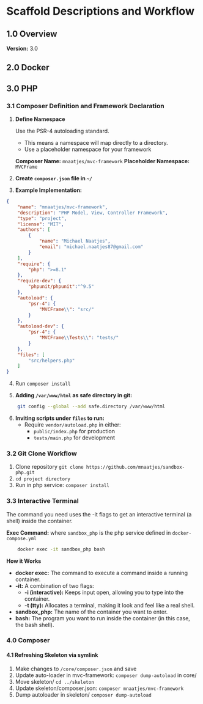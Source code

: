 # Scaffold Descriptions and Workflow

## 1.0 Overview

**Version:** 3.0

## 2.0 Docker

## 3.0 PHP

### 3.1 Composer Definition and Framework Declaration

1. **Define Namespace**

    Use the PSR-4 autoloading standard. 
    - This means a namespace will map directly to a directory. 
    - Use a placeholder namespace for your framework

    **Composer Name:** `mnaatjes/mvc-framework`
    **Placeholder Namespace:** `MVCFrame`

2. **Create `composer.json` file in `~/`**

3. **Example Implementation:**

```json
{
    "name": "mnaatjes/mvc-framework",
    "description": "PHP Model, View, Controller Framework",
    "type": "project",
    "license": "MIT",
    "authors": [
        {
            "name": "Michael Naatjes",
            "email": "michael.naatjes87@gmail.com"
        }
    ],
    "require": {
        "php": ">=8.1"
    },
    "require-dev": {
        "phpunit/phpunit":"^9.5"
    },
    "autoload": {
        "psr-4": {
            "MVCFrame\\": "src/"
        }
    },
    "autoload-dev": {
        "psr-4": {
            "MVCFrame\\Tests\\": "tests/"
        }
    },
    "files": [
        "src/helpers.php"
    ]
}
```

4. Run `composer install`

5. **Adding `/var/www/html` as safe directory in git:**

```bash
    git config --global --add safe.directory /var/www/html
```

6. **Inviting scripts under `files` to run:**
    - Require `vendor/autoload.php` in either:
        - `public/index.php` for production
        - `tests/main.php` for development

### 3.2 Git Clone Workflow 

1. Clone repository `git clone https://github.com/mnaatjes/sandbox-php.git`
2. `cd project directory`
3. Run in php service: `composer install`

### 3.3 Interactive Terminal 

The command you need uses the -it flags to get an interactive terminal (a shell) inside the container.

**Exec Command:** where `sandbox_php` is the php service defined in `docker-compose.yml`

```bash
    docker exec -it sandbox_php bash
```

**How it Works**
- **docker exec:** The command to execute a command inside a running container.
- **-it:** A combination of two flags:
    - **-i (interactive):** Keeps input open, allowing you to type into the container.
    - **-t (tty):** Allocates a terminal, making it look and feel like a real shell.
- **sandbox_php:** The name of the container you want to enter.
- **bash:** The program you want to run inside the container (in this case, the bash shell).

### 4.0 Composer

#### 4.1 Refreshing Skeleton via symlink

1. Make changes to `/core/composer.json` and save
2. Update auto-loader in mvc-framework: `composer dump-autoload` in core/
3. Move skeleton/ `cd ../skeleton`
4. Update skeleton/composer.json: `composer mnaatjes/mvc-framework`
5. Dump autoloader in skeleton/ `composer dump-autoload`